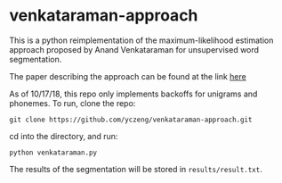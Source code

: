 # venkataraman-approach

This is a python reimplementation of the maximum-likelihood estimation approach proposed by Anand Venkataraman for unsupervised word segmentation.

The paper describing the approach can be found at the link [here](http://www.aclweb.org/anthology/J01-3002)

As of 10/17/18, this repo only implements backoffs for unigrams and phonemes.
To run, clone the repo:
```
git clone https://github.com/yczeng/venkataraman-approach.git
```
cd into the directory, and run:
```
python venkataraman.py
```
The results of the segmentation will be stored in `results/result.txt`.

